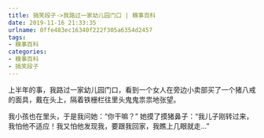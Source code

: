 ```yaml
---
title: 搞笑段子->我路过一家幼儿园门口 | 糗事百科
date: 2019-11-16 21:33:35
urlname: 0ffe483ec16340f222f305a6354d2457
tags: 
- 糗事百科
categories:
- 糗事百科
- 搞笑段子
---
```

上半年的事，我路过一家幼儿园门口，看到一个女人在旁边小卖部买了一个猪八戒的面具，戴在头上，隔着铁栅栏往里头鬼鬼祟祟地张望。

我小孩也在里头，于是我问她：“你干嘛？”   她摸了摸猪鼻子：“我儿子刚转过来，我怕他不适应！我又怕他发现我，要跟我回家，我瞧上几眼就走...”


